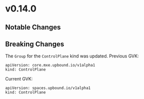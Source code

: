 # v0.14.0

## Notable Changes

## Breaking Changes

The `Group` for the `ControlPlane` kind was updated.
Previous GVK:
```
apiVersion: core.mxe.upbound.io/v1alpha1
kind: ControlPlane
```

Current GVK:
```
apiVersion: spaces.upbound.io/v1alpha1
kind: ControlPlane
```
